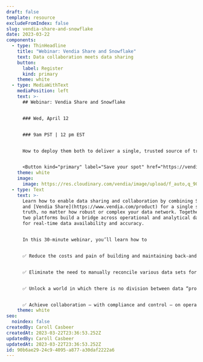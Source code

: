 ```yaml
---
draft: false
template: resource
excludeFromIndex: false
slug: vendia-share-and-snowflake
date: 2023-03-22
components:
  - type: ThinHeadline
    title: "Webinar: Vendia Share and Snowflake"
    text: Data collaboration meets data sharing
    button:
      label: Register
      kind: primary
    theme: white
  - type: MediaWithText
    mediaPosition: left
    text: >-
      ## Webinar: Vendia Share and Snowflake


      ### Wed, April 12


      ### 9am PST | 12 pm EST


      How to deploy them both to deliver a single, trusted source of truth in your partner data ecosystem


      <Button kind="primary" label="Save your spot" href="https://vendia.wistia.com/live/events/8h6uz7vokv" />
    theme: white
    image:
      image: https://res.cloudinary.com/vendia/image/upload/f_auto,q_90/v1679527989/Website/Icons/Infographic%20icons/Francine_head_shot_1_rzczym.png
  - type: Text
    text: >-
      Learn how to enable data sharing and collaboration by combining Snowflake
      and [Vendia Share](https://www.vendia.com/product) for a single source of
      truth, no matter how robust or complex your data network. Together, the
      two platforms build a bridge across operational and analytical data worlds
      for real-time data availability and accuracy.


      In this 30-minute webinar, you’ll learn how to


      ✅ Reduce the costs and pain of building and maintaining back-and-forth data integrations


      ✅ Eliminate the need to manually reconcile various data sets for a single version of the truth and easy, secure, compliant collaboration across teams, systems, and companies


      ✅ Unlock a world in which there is no division between data “producers” and “consumers”


      ✅ Achieve collaboration — with compliance and control — on operational data across parties outside your company walls
    theme: white
seo:
  noindex: false
createdBy: Caroll Casbeer
createdAt: 2023-03-22T23:36:53.252Z
updatedBy: Caroll Casbeer
updatedAt: 2023-03-22T23:36:53.252Z
id: 90b6ae29-24c9-4095-a877-a30daf2222a6
---
```

